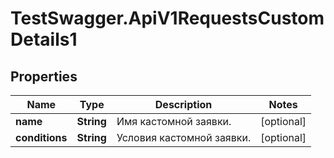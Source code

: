 # TestSwagger.ApiV1RequestsCustomDetails1

## Properties

Name | Type | Description | Notes
------------ | ------------- | ------------- | -------------
**name** | **String** | Имя кастомной заявки. | [optional] 
**conditions** | **String** | Условия кастомной заявки. | [optional] 


